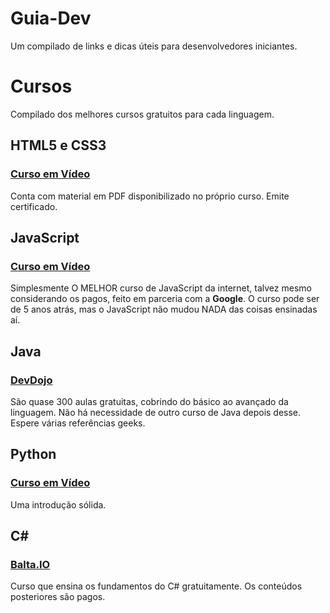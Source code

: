 # Guia-Dev
Um compilado de links e dicas úteis para desenvolvedores iniciantes.

# Cursos
Compilado dos melhores cursos gratuitos para cada linguagem.

## HTML5 e CSS3
### [Curso em Vídeo](https://www.youtube.com/playlist?list=PLHz_AreHm4dkZ9-atkcmcBaMZdmLHft8n)
Conta com material em PDF disponibilizado no próprio curso. Emite certificado.

## JavaScript
### [Curso em Vídeo](https://www.youtube.com/playlist?list=PLHz_AreHm4dlsK3Nr9GVvXCbpQyHQl1o1)
Simplesmente O MELHOR curso de JavaScript da internet, talvez mesmo considerando os pagos, feito em parceria com a **Google**. O curso pode ser de 5 anos atrás, mas o JavaScript não mudou NADA das coisas ensinadas aí.

## Java
### [DevDojo](https://www.youtube.com/playlist?list=PL62G310vn6nFIsOCC0H-C2infYgwm8SWW)
São quase 300 aulas gratuitas, cobrindo do básico ao avançado da linguagem. Não há necessidade de outro curso de Java depois desse. Espere várias referências geeks.

## Python
### [Curso em Vídeo](https://www.youtube.com/playlist?list=PLHz_AreHm4dlKP6QQCekuIPky1CiwmdI6)
Uma introdução sólida.

## C#
### [Balta.IO](https://balta.io/cursos/fundamentos-csharp)
Curso que ensina os fundamentos do C# gratuitamente. Os conteúdos posteriores são pagos.
